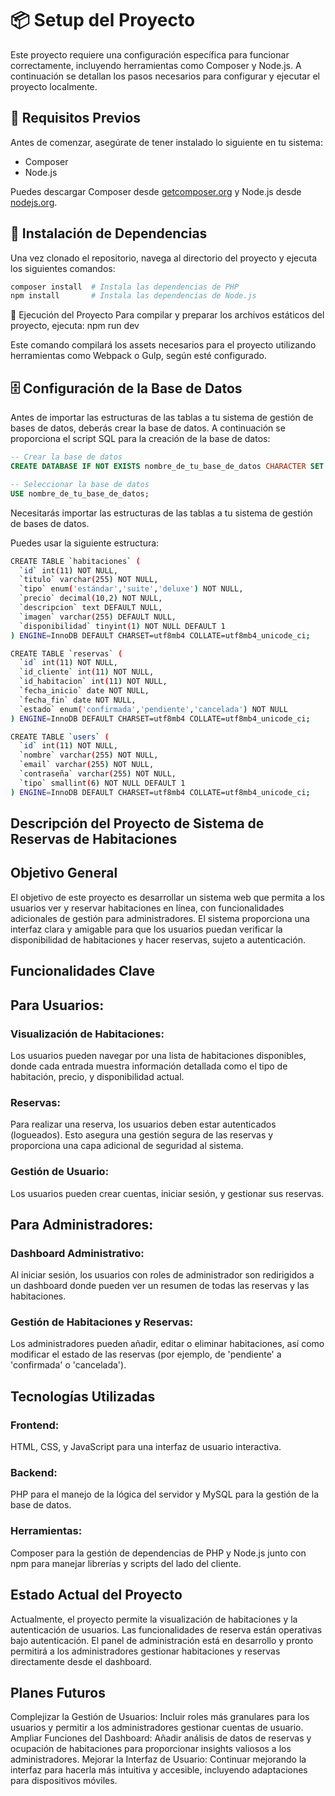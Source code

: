 # 📦 Setup del Proyecto

Este proyecto requiere una configuración específica para funcionar correctamente, incluyendo herramientas como Composer y Node.js. A continuación se detallan los pasos necesarios para configurar y ejecutar el proyecto localmente.

## 🧰 Requisitos Previos

Antes de comenzar, asegúrate de tener instalado lo siguiente en tu sistema:
- Composer
- Node.js

Puedes descargar Composer desde [getcomposer.org](https://getcomposer.org/download/) y Node.js desde [nodejs.org](https://nodejs.org/).

## 🔧 Instalación de Dependencias

Una vez clonado el repositorio, navega al directorio del proyecto y ejecuta los siguientes comandos:

```bash
composer install  # Instala las dependencias de PHP
npm install       # Instala las dependencias de Node.js
```

🚀 Ejecución del Proyecto
Para compilar y preparar los archivos estáticos del proyecto, ejecuta:
npm run dev

Este comando compilará los assets necesarios para el proyecto utilizando herramientas como Webpack o Gulp, según esté configurado.

🗄️ Configuración de la Base de Datos
------------------------------------

Antes de importar las estructuras de las tablas a tu sistema de gestión de bases de datos, deberás crear la base de datos. A continuación se proporciona el script SQL para la creación de la base de datos:

```sql
-- Crear la base de datos
CREATE DATABASE IF NOT EXISTS nombre_de_tu_base_de_datos CHARACTER SET utf8mb4 COLLATE utf8mb4_unicode_ci;

-- Seleccionar la base de datos
USE nombre_de_tu_base_de_datos;
```

Necesitarás importar las estructuras de las tablas a tu sistema de gestión de bases de datos.

Puedes usar la siguiente estructura:

```bash
CREATE TABLE `habitaciones` (
  `id` int(11) NOT NULL,
  `titulo` varchar(255) NOT NULL,
  `tipo` enum('estándar','suite','deluxe') NOT NULL,
  `precio` decimal(10,2) NOT NULL,
  `descripcion` text DEFAULT NULL,
  `imagen` varchar(255) DEFAULT NULL,
  `disponibilidad` tinyint(1) NOT NULL DEFAULT 1
) ENGINE=InnoDB DEFAULT CHARSET=utf8mb4 COLLATE=utf8mb4_unicode_ci;

CREATE TABLE `reservas` (
  `id` int(11) NOT NULL,
  `id_cliente` int(11) NOT NULL,
  `id_habitacion` int(11) NOT NULL,
  `fecha_inicio` date NOT NULL,
  `fecha_fin` date NOT NULL,
  `estado` enum('confirmada','pendiente','cancelada') NOT NULL
) ENGINE=InnoDB DEFAULT CHARSET=utf8mb4 COLLATE=utf8mb4_unicode_ci;

CREATE TABLE `users` (
  `id` int(11) NOT NULL,
  `nombre` varchar(255) NOT NULL,
  `email` varchar(255) NOT NULL,
  `contraseña` varchar(255) NOT NULL,
  `tipo` smallint(6) NOT NULL DEFAULT 1
) ENGINE=InnoDB DEFAULT CHARSET=utf8mb4 COLLATE=utf8mb4_unicode_ci;

```


## Descripción del Proyecto de Sistema de Reservas de Habitaciones
## Objetivo General
El objetivo de este proyecto es desarrollar un sistema web que permita a los usuarios ver y reservar habitaciones en línea, con funcionalidades adicionales de gestión para administradores. El sistema proporciona una interfaz clara y amigable para que los usuarios puedan verificar la disponibilidad de habitaciones y hacer reservas, sujeto a autenticación.

## Funcionalidades Clave

## Para Usuarios:

### Visualización de Habitaciones: 
Los usuarios pueden navegar por una lista de habitaciones disponibles, donde cada entrada muestra información detallada como el tipo de habitación, precio, y disponibilidad actual.

### Reservas: 
Para realizar una reserva, los usuarios deben estar autenticados (logueados). Esto asegura una gestión segura de las reservas y proporciona una capa adicional de seguridad al sistema.

### Gestión de Usuario: 
Los usuarios pueden crear cuentas, iniciar sesión, y gestionar sus reservas.

## Para Administradores:

### Dashboard Administrativo: 
Al iniciar sesión, los usuarios con roles de administrador son redirigidos a un dashboard donde pueden ver un resumen de todas las reservas y las habitaciones.

### Gestión de Habitaciones y Reservas: 
Los administradores pueden añadir, editar o eliminar habitaciones, así como modificar el estado de las reservas (por ejemplo, de 'pendiente' a 'confirmada' o 'cancelada').

## Tecnologías Utilizadas

### Frontend: 
HTML, CSS, y JavaScript para una interfaz de usuario interactiva.
### Backend: 
PHP para el manejo de la lógica del servidor y MySQL para la gestión de la base de datos.
### Herramientas: 
Composer para la gestión de dependencias de PHP y Node.js junto con npm para manejar librerías y scripts del lado del cliente.

## Estado Actual del Proyecto
Actualmente, el proyecto permite la visualización de habitaciones y la autenticación de usuarios. Las funcionalidades de reserva están operativas bajo autenticación. El panel de administración está en desarrollo y pronto permitirá a los administradores gestionar habitaciones y reservas directamente desde el dashboard.

## Planes Futuros
Complejizar la Gestión de Usuarios: Incluir roles más granulares para los usuarios y permitir a los administradores gestionar cuentas de usuario.
Ampliar Funciones del Dashboard: Añadir análisis de datos de reservas y ocupación de habitaciones para proporcionar insights valiosos a los administradores.
Mejorar la Interfaz de Usuario: Continuar mejorando la interfaz para hacerla más intuitiva y accesible, incluyendo adaptaciones para dispositivos móviles.
